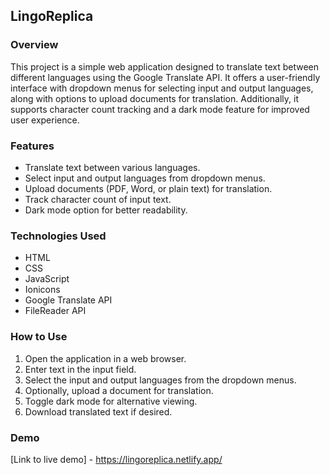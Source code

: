## LingoReplica

### Overview

This project is a simple web application designed to translate text between different languages using the Google Translate API. It offers a user-friendly interface with dropdown menus for selecting input and output languages, along with options to upload documents for translation. Additionally, it supports character count tracking and a dark mode feature for improved user experience.

### Features

- Translate text between various languages.
- Select input and output languages from dropdown menus.
- Upload documents (PDF, Word, or plain text) for translation.
- Track character count of input text.
- Dark mode option for better readability.

### Technologies Used

- HTML
- CSS
- JavaScript
- Ionicons
- Google Translate API
- FileReader API

### How to Use

1. Open the application in a web browser.
2. Enter text in the input field.
3. Select the input and output languages from the dropdown menus.
4. Optionally, upload a document for translation.
5. Toggle dark mode for alternative viewing.
6. Download translated text if desired.

### Demo

[Link to live demo] - https://lingoreplica.netlify.app/
